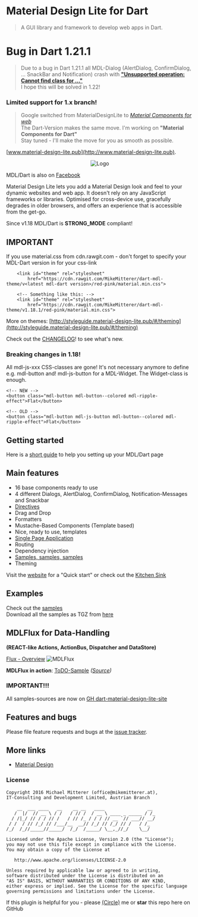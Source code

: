 # Material Design Lite for Dart
> A GUI library and framework to develop web apps in Dart.  

# Bug in Dart 1.21.1
> Due to a bug in Dart 1.21.1 all MDL-Dialog (AlertDialog, ConfirmDialog, ... SnackBar and Notification)
> crash with [**"Unsupported operation: Cannot find class for ..."**](https://github.com/dart-lang/sdk/issues/28915)  
> I hope this will be solved in 1.22!


### **Limited support for 1.x branch!**  
> Google switched from MaterialDesignLite to *[Material Components for web](https://github.com/material-components/material-components-web)*  
> The Dart-Version makes the same move.
> I'm working on **"Material Components for Dart"**   
> Stay tuned - I'll make the move for you as smooth as possible.


[www.material-design-lite.pub](http://www.material-design-lite.pub).

<p align="center">
    <img src="https://raw.githubusercontent.com/MikeMitterer/dart-material-design-lite-site/master/doc/logo/mdl-dart-logo-500px.png" alt="Logo" />
</p>

MDL/Dart is also on [Facebook](https://www.facebook.com/mdl4dart/)

Material Design Lite lets you add a Material Design look and feel to your dynamic websites and web app. It doesn't rely on any JavaScript
frameworks or libraries. Optimised for cross-device use, gracefully degrades in older browsers, and offers an experience that is accessible
from the get-go.

Since v1.18 MDL/Dart is **STRONG_MODE** compliant!

## IMPORTANT
If you use material.css from cdn.rawgit.com - don't forget to specify your MDL-Dart version in for your css-link

        <link id="theme" rel="stylesheet"
            href="https://cdn.rawgit.com/MikeMitterer/dart-mdl-theme/v<latest mdl-dart version>/red-pink/material.min.css">
            
        <!-- Something like this: -->
        <link id="theme" rel="stylesheet"
            href="https://cdn.rawgit.com/MikeMitterer/dart-mdl-theme/v1.18.1/red-pink/material.min.css">
            
More on themes: [http://styleguide.material-design-lite.pub/#/theming](http://styleguide.material-design-lite.pub/#/theming)             

Check out the [CHANGELOG](https://github.com/MikeMitterer/dart-material-design-lite/blob/master/CHANGELOG.md)! to see what's new.

### Breaking changes in 1.18!
All mdl-js-xxx CSS-classes are gone! It's not necessary anymore to define e.g. mdl-button and! mdl-js-button
for a MDL-Widget. The Widget-class is enough.

    <!-- NEW -->
    <button class="mdl-button mdl-button--colored mdl-ripple-effect">Flat</button>

    <!-- OLD -->
    <button class="mdl-button mdl-js-button mdl-button--colored mdl-ripple-effect">Flat</button>

## Getting started
Here is a [short guide](http://styleguide.material-design-lite.pub/#/gettingstarted) to help you setting up your MDL/Dart page

## Main features
- 16 base components ready to use
- 4 different Dialogs, AlertDialog, ConfirmDialog, Notification-Messages and Snackbar
- [Directives](http://styleguide.material-design-lite.pub/#/attribute)
- Drag and Drop
- Formatters
- Mustache-Based Components (Template based)
- Nice, ready to use, templates
- [Single Page Application](http://samples.material-design-lite.pub/template_spa/index.html)
- Routing
- Dependency injection
- [Samples, samples, samples](http://styleguide.material-design-lite.pub/#/samples)
- Theming

Visit the [website](http://www.material-design-lite.pub) for a "Quick start" or check out the [Kitchen Sink](http://styleguide.material-design-lite.pub/)

## Examples
Check out the [samples](http://styleguide.material-design-lite.pub/#/samples)  
Download all the samples as TGZ from [here](http://www.material-design-lite.pub/#resources)

## MDLFlux for Data-Handling
**(REACT-like Actions, ActionBus, Dispatcher and DataStore)**

[Flux - Overview](https://facebook.github.io/flux/docs/overview.html#content)
![MDLFlux](http://styleguide.material-design-lite.pub/assets/images/mdlFlux.png "MDLFlux message flow")

**MDLFlux in action**: [ToDO-Sample](http://samples.material-design-lite.pub/spa_todo/index.html) *([Source](https://github.com/MikeMitterer/dart-material-design-lite-site/tree/master/samples/spa_todo))*

### IMPORTANT!!!
All samples-sources are now on [GH dart-material-design-lite-site](https://github.com/MikeMitterer/dart-material-design-lite-site)

## Features and bugs
Please file feature requests and bugs at the [issue tracker](https://github.com/MikeMitterer/dart-material-design-lite/issues).

## More links
- [Material Design](http://www.google.com/design/spec/material-design/introduction.html)

### License 

    Copyright 2016 Michael Mitterer (office@mikemitterer.at),
    IT-Consulting and Development Limited, Austrian Branch

        __  ___ ____   __    __ __   ____                __ 
       /  |/  // __ \ / /   / // /  / __ \ ____ _ _____ / /_
      / /|_/ // / / // /   / // /_ / / / // __ `// ___// __/
     / /  / // /_/ // /___/__  __// /_/ // /_/ // /   / /_  
    /_/  /_//_____//_____/  /_/  /_____/ \__,_//_/    \__/  
                                                            
    Licensed under the Apache License, Version 2.0 (the "License");
    you may not use this file except in compliance with the License.
    You may obtain a copy of the License at

       http://www.apache.org/licenses/LICENSE-2.0

    Unless required by applicable law or agreed to in writing,
    software distributed under the License is distributed on an
    "AS IS" BASIS, WITHOUT WARRANTIES OR CONDITIONS OF ANY KIND,
    either express or implied. See the License for the specific language
    governing permissions and limitations under the License.


If this plugin is helpful for you - please [(Circle)](http://gplus.mikemitterer.at/) me
or **star** this repo here on GitHub


[tracker]: https://github.com/MikeMitterer/dart-material-design-lite/issues
[mdlmaterial]: https://github.com/MikeMitterer/dart-material-design-lite
[mdldemo]: http://www.material-design-lite.pub
[mdlangular]: https://github.com/MikeMitterer/dart-mdl-angular
[samples]: https://github.com/MikeMitterer/dart-material-design-lite/tree/mdl/example
[promoimage]: https://github.com/MikeMitterer/dart-material-design-lite/blob/master/lib/images/mdl.mikemitterer.at-720px.jpg?raw=true

